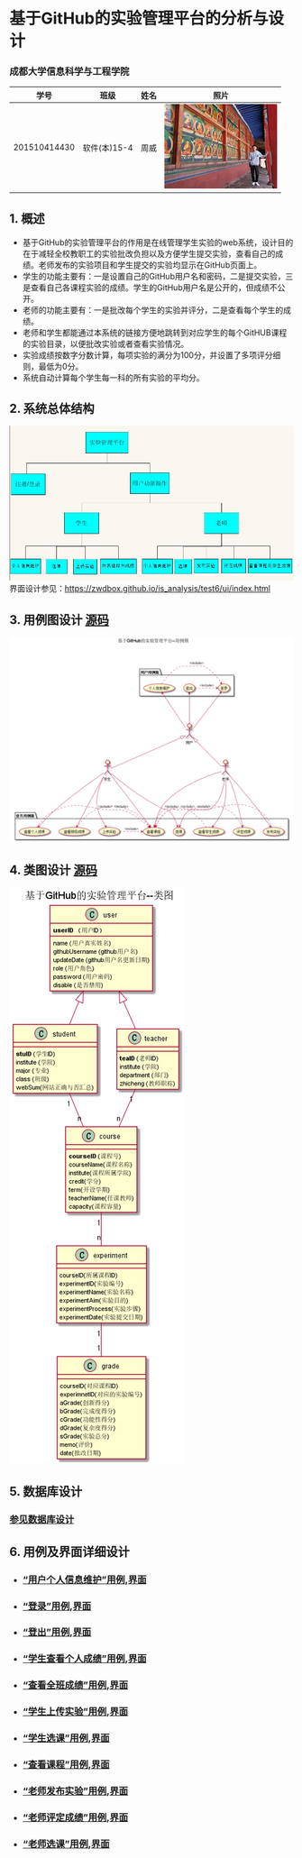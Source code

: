 # 基于GitHub的实验管理平台的分析与设计

### 成都大学信息科学与工程学院
|    学号  |   班级    |    姓名  |   照片     |
|:--------:|:--------: | :----------: | :-------:|
|201510414430|软件(本)15-4|周威 |![](./myself.jpg)|

## 1. 概述
- 基于GitHub的实验管理平台的作用是在线管理学生实验的web系统，设计目的在于减轻全校教职工的实验批改负担以及方便学生提交实验，查看自己的成绩。老师发布的实验项目和学生提交的实验均显示在GitHub页面上。
- 学生的功能主要有：一是设置自己的GitHub用户名和密码，二是提交实验，三是查看自己各课程实验的成绩。学生的GitHub用户名是公开的，但成绩不公开。
- 老师的功能主要有：一是批改每个学生的实验并评分，二是查看每个学生的成绩。
- 老师和学生都能通过本系统的链接方便地跳转到对应学生的每个GitHUB课程的实验目录，以便批改实验或者查看实验情况。
- 实验成绩按数字分数计算，每项实验的满分为100分，并设置了多项评分细则，最低为0分。
- 系统自动计算每个学生每一科的所有实验的平均分。
    
## 2. 系统总体结构
![](xtztjg.JPG)
界面设计参见：https://zwdbox.github.io/is_analysis/test6/ui/index.html
    
## 3. 用例图设计 [源码](src/usercase.puml)
![](./yonglitu.png)

## 4. 类图设计 [源码](src/class.puml)
![](./leitu.png)

## 5. 数据库设计
### [参见数据库设计](数据库设计.md)

## 6. 用例及界面详细设计

- ### [“用户个人信息维护”用例](./个人信息维护.md),[界面](https://zwdbox.github.io/is_analysis/test6/ui/index.html)

- ### [“登录”用例](./登录.md),[界面](https://zwdbox.github.io/is_analysis/test6/ui/评定成绩.html)

- ### [“登出”用例](./登出.md),[界面](https://zwdbox.github.io/is_analysis/test6/ui/查看成绩.html)

- ### [“学生查看个人成绩”用例](./查看个人成绩.md),[界面](https://zwdbox.github.io/is_analysis/test6/ui/顶部菜单.html)

- ### [“查看全班成绩”用例](./用例/修改用户信息.md),[界面](https://zwdbox.github.io/is_analysis/test6/ui/顶部菜单.html)

- ### [“学生上传实验”用例](./用例/查看用户信息.md),[界面](https://zwdbox.github.io/is_analysis/test6/ui/顶部菜单.html)

- ###  [“学生选课”用例](./用例/登出.md),[界面](https://zwdbox.github.io/is_analysis/test6/ui/顶部菜单.html)

- ### [“查看课程”用例](./用例/登录.md),[界面](https://zwdbox.github.io/is_analysis/test6/ui/登录.html)


- ### [“老师发布实验”用例](./用例/登录.md),[界面](https://zwdbox.github.io/is_analysis/test6/ui/登录.html)
    

- ### [“老师评定成绩”用例](./用例/登录.md),[界面](https://zwdbox.github.io/is_analysis/test6/ui/登录.html)
    
- ### [“老师选课”用例](./用例/登录.md),[界面](https://zwdbox.github.io/is_analysis/test6/ui/登录.html)
   

